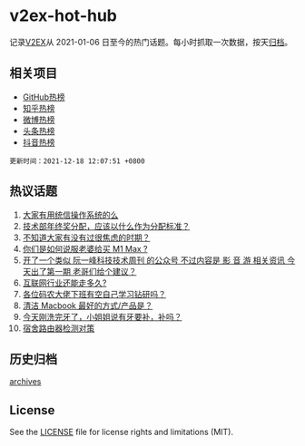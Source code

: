 # v2ex-hot-hub

 记录[V2EX](https://www.v2ex.com/)从 2021-01-06 日至今的热门话题。每小时抓取一次数据，按天[归档](archives)。
 
 ## 相关项目

- [GitHub热榜](https://github.com/lonnyzhang423/github-hot-hub)
- [知乎热榜](https://github.com/lonnyzhang423/zhihu-hot-hub)
- [微博热榜](https://github.com/lonnyzhang423/weibo-hot-hub)
- [头条热榜](https://github.com/lonnyzhang423/toutiao-hot-hub)
- [抖音热榜](https://github.com/lonnyzhang423/douyin-hot-hub)


 `更新时间：2021-12-18 12:07:51 +0800`

## 热议话题

1. [大家有用统信操作系统的么](https://www.v2ex.com/t/822873)
1. [技术部年终奖分配，应该以什么作为分配标准？](https://www.v2ex.com/t/822795)
1. [不知道大家有没有过很焦虑的时期？](https://www.v2ex.com/t/822828)
1. [你们是如何说服老婆给买 M1 Max ?](https://www.v2ex.com/t/822863)
1. [开了一个类似 阮一峰科技技术周刊 的公众号 不过内容是 影 音 游 相关资讯 今天出了第一期 老哥们给个建议？](https://www.v2ex.com/t/822790)
1. [互联网行业还能走多久?](https://www.v2ex.com/t/822809)
1. [各位码农大佬下班有空自己学习钻研吗？](https://www.v2ex.com/t/822818)
1. [清洁 Macbook 最好的方式/产品是？](https://www.v2ex.com/t/822793)
1. [今天刚洗完牙了，小姐姐说有牙要补，补吗？](https://www.v2ex.com/t/822899)
1. [宿舍路由器检测对策](https://www.v2ex.com/t/822938)

## 历史归档

[archives](archives)

## License

See the [LICENSE](LICENSE) file for license rights and limitations (MIT).
